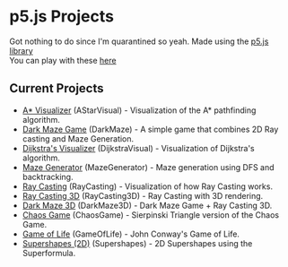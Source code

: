 # p5.js Projects
Got nothing to do since I'm quarantined so yeah. Made using the [p5.js library](https://www.p5js.org)  
You can play with these [here](https://vspecky.github.io/BrowserCanvasProjects/index.html)
## Current Projects
- [A* Visualizer](https://vspecky.github.io/BrowserCanvasProjects/AStarVisual/index.html) (AStarVisual) - Visualization of the A* pathfinding algorithm.
- [Dark Maze Game](https://vspecky.github.io/BrowserCanvasProjects/DarkMaze/index.html) (DarkMaze) - A simple game that combines 2D Ray casting and Maze Generation.
- [Dijkstra's Visualizer](https://vspecky.github.io/BrowserCanvasProjects/DijkstraVisual/index.html) (DijkstraVisual) - Visualization of Dijkstra's algorithm.
- [Maze Generator](https://vspecky.github.io/BrowserCanvasProjects/MazeGenerator/index.html) (MazeGenerator) - Maze generation using DFS and backtracking.
- [Ray Casting](https://vspecky.github.io/BrowserCanvasProjects/RayCasting/index.html) (RayCasting) - Visualization of how Ray Casting works.
- [Ray Casting 3D](https://vspecky.github.io/BrowserCanvasProjects/RayCasting3D/index.html) (RayCasting3D) - Ray Casting with 3D rendering.
- [Dark Maze 3D](https://vspecky.github.io/BrowserCanvasProjects/DarkMaze3D/index.html) (DarkMaze3D) - Dark Maze Game + Ray Casting 3D.
- [Chaos Game](https://vspecky.github.io/BrowserCanvasProjects/ChaosGame/index.html) (ChaosGame) - Sierpinski Triangle version of the Chaos Game.
- [Game of Life](https://vspecky.github.io/BrowserCanvasProjects/GameOfLife/index.html) (GameOfLife) - John Conway's Game of Life.
- [Supershapes (2D)](https://vspecky.github.io/BrowserCanvasProjects/Supershapes/index.html) (Supershapes) - 2D Supershapes using the Superformula.